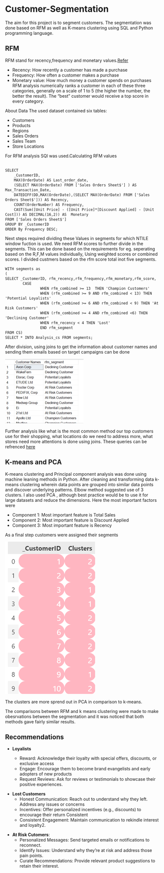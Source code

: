 # Customer-Segmentation
The aim for this project is to segment customers. The segmentation was done based on RFM as well as K-means clustering using SQL and Python programming language.

## RFM 
RFM stand for recency,frequency and monetary
values.[Refer](https://www.techtarget.com/searchdatamanagement/definition/RFM-analysis)
- Recency: How recently a customer has made a purchase
- Frequency: How often a customer makes a purchase
- Monetary value: How much money a customer spends on purchases
RFM analysis numerically ranks a customer in each of these three categories, generally on a scale of 1 to 5 (the higher the number, the better the result). The “best” customer would receive a top score in every category.

About Data
The used dataset contained six tables:

- Customers
- Products
- Regions
- Sales Orders
- Sales Team
- Store Locations

For RFM analysis SQl was used.Calculating RFM values
~~~

SELECT
    _CustomerID,
    MAX(OrderDate) AS Last_order_date,
    (SELECT MAX(OrderDate) FROM ['Sales Orders Sheet$'] ) AS  Max_Transaction_Date,
    DATEDIFF(DD,MAX(OrderDate),(SELECT MAX(OrderDate) FROM ['Sales Orders Sheet$'])) AS Recency,
    COUNT(OrderNumber) AS Frequency,
    CAST(Sum([Unit Price] - ([Unit Price]*[Discount Applied] - [Unit Cost])) AS DECIMAL(16,2)) AS  Monetary
FROM ['Sales Orders Sheet$']
GROUP BY _CustomerID
ORDER By Frequency DESC;
~~~
Next steps required dividing these Values in segments for which NTILE window fuction is used. We need RFM scores to further divide in the segments. This can be done based on the requirements for eg. seperating based on the R,F,M values individually, Using weighted scores or combined scores. I divided custmers based on the rfm score total inot five segments.
~~~
WITH segments as
(
SELECT _CustomerID, rfm_recency,rfm_frequency,rfm_monetary,rfm_score,
		CASE
				WHEN rfm_combined >= 13  THEN 'Champion Customers'
				WHEN (rfm_combined >= 9 AND rfm_combined < 13) THEN 'Potential Loyalists'
				WHEN (rfm_combined >= 6 AND rfm_combined < 9) THEN 'At Risk Customers'
				WHEN (rfm_combined >= 4 AND rfm_combined <6) THEN 'Declining Customer'
				WHEN rfm_recency < 4 THEN 'Lost'
				END rfm_segment
FROM CS)
SELECT * INTO Analysis_cs FROM segments;
~~~
After division, using joins to get the information about customer names and sending them emails based on target campaigns can be done

![image](Images/Customers.png)

Further analysis like what is the most common method our top customers use for their shopping, what locations do we need to address more, what stores need more attentions is done using joins. These queries can be refrenced [here](Customer-Segmentation\Analysis.sql)

## K-means and PCA 
K-means clustering and Principal component analysis was done using machine leaning methods in Python.
After cleaning and transforming data k-means clustering wherein data points are grouped into similar data points and discover underlying patterns.
Elbow method suggested use of 3 clusters. 
I also used PCA , although best practice would be to use it for large datasets and reduce the dimensions. Here the most important factors were 
- Component 1: Most important feature is Total Sales
- Component 2: Most important feature is Discount Applied
- Component 3: Most important feature is Recency

As a final step customers were assigned their segments

![image](Images/Screenshot%202024-05-12%20203236.png)

The clusters are more sprend out in PCA in comparison to k-means.

The comparisons between RFM and k means clustering were made to make obesrvations between the segmentation and it was noticed that both methods gave fairly similar results.

## Recommendations
* **Loyalists**

	- Reward: Acknowledge their loyalty with special offers, discounts, or exclusive access
	- Engage: Encourage them to become brand evangelists and early adopters of new products
	- Request Reviews: Ask for reviews or testimonials to showcase their positive experiences.
- **Lost Customers**
	- Honest Communication: Reach out to understand why they left. Address any issues or concerns
 	- Incentives: Offer personalized incentives (e.g., discounts) to encourage their return
Consistent
	- Consistent Engagement: Maintain communication to rekindle interest and loyalty2.
* **At Risk Cutomers**:
	- Personalized Messages: Send targeted emails or notifications to reconnect.
	- Identify Issues: Understand why they’re at risk and address those pain points.
	- Curate Recommendations: Provide relevant product suggestions to retain their interest.
